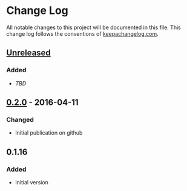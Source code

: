 # Change Log

All notable changes to this project will be documented in this file. This change log follows the conventions of [keepachangelog.com](http://keepachangelog.com/).

## [Unreleased]
### Added
- *TBD*

## [0.2.0] - 2016-04-11
### Changed
- Initial publication on github

## 0.1.16
### Added
- Initial version

[0.2.0]: https://github.com/dollabs/plan-schema/compare/0.1.6...0.2.0
[Unreleased]: https://github.com/dollabs/plan-schema/compare/0.2.0...HEAD
